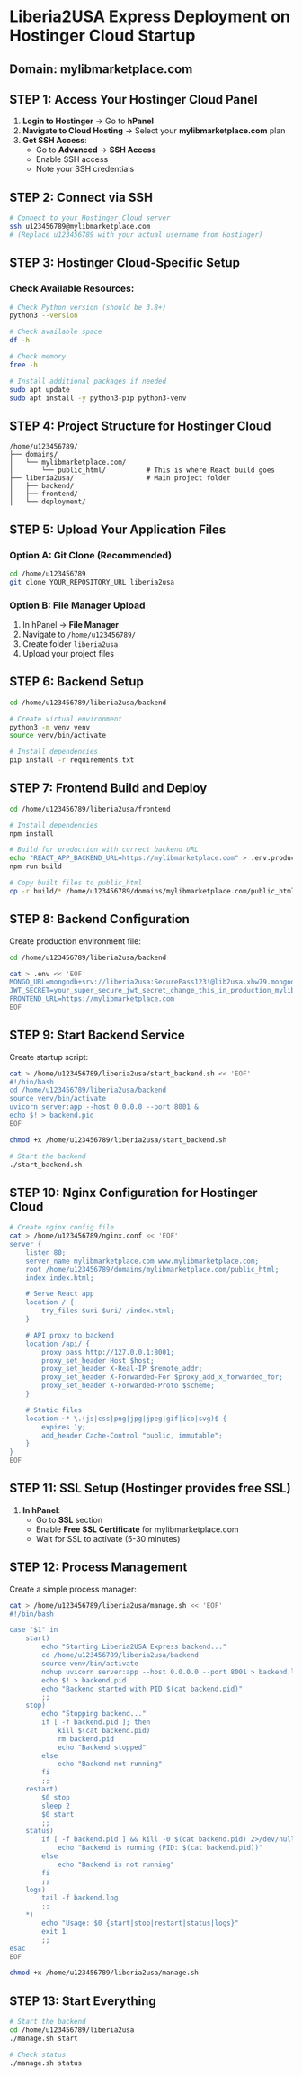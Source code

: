# Liberia2USA Express Deployment on Hostinger Cloud Startup
## Domain: mylibmarketplace.com

## STEP 1: Access Your Hostinger Cloud Panel

1. **Login to Hostinger** → Go to **hPanel**
2. **Navigate to Cloud Hosting** → Select your **mylibmarketplace.com** plan
3. **Get SSH Access**:
   - Go to **Advanced** → **SSH Access**
   - Enable SSH access
   - Note your SSH credentials

## STEP 2: Connect via SSH

```bash
# Connect to your Hostinger Cloud server
ssh u123456789@mylibmarketplace.com
# (Replace u123456789 with your actual username from Hostinger)
```

## STEP 3: Hostinger Cloud-Specific Setup

### Check Available Resources:
```bash
# Check Python version (should be 3.8+)
python3 --version

# Check available space
df -h

# Check memory
free -h

# Install additional packages if needed
sudo apt update
sudo apt install -y python3-pip python3-venv
```

## STEP 4: Project Structure for Hostinger Cloud

```
/home/u123456789/
├── domains/
│   └── mylibmarketplace.com/
│       └── public_html/          # This is where React build goes
├── liberia2usa/                  # Main project folder
│   ├── backend/
│   ├── frontend/
│   └── deployment/
```

## STEP 5: Upload Your Application Files

### Option A: Git Clone (Recommended)
```bash
cd /home/u123456789
git clone YOUR_REPOSITORY_URL liberia2usa
```

### Option B: File Manager Upload
1. In hPanel → **File Manager**
2. Navigate to `/home/u123456789/`
3. Create folder `liberia2usa`
4. Upload your project files

## STEP 6: Backend Setup

```bash
cd /home/u123456789/liberia2usa/backend

# Create virtual environment
python3 -m venv venv
source venv/bin/activate

# Install dependencies
pip install -r requirements.txt
```

## STEP 7: Frontend Build and Deploy

```bash
cd /home/u123456789/liberia2usa/frontend

# Install dependencies
npm install

# Build for production with correct backend URL
echo "REACT_APP_BACKEND_URL=https://mylibmarketplace.com" > .env.production
npm run build

# Copy built files to public_html
cp -r build/* /home/u123456789/domains/mylibmarketplace.com/public_html/
```

## STEP 8: Backend Configuration

Create production environment file:
```bash
cd /home/u123456789/liberia2usa/backend

cat > .env << 'EOF'
MONGO_URL=mongodb+srv://liberia2usa:SecurePass123!@lib2usa.xhw79.mongodb.net/liberia2usa?retryWrites=true&w=majority
JWT_SECRET=your_super_secure_jwt_secret_change_this_in_production_mylibmarketplace2024
FRONTEND_URL=https://mylibmarketplace.com
EOF
```

## STEP 9: Start Backend Service

Create startup script:
```bash
cat > /home/u123456789/liberia2usa/start_backend.sh << 'EOF'
#!/bin/bash
cd /home/u123456789/liberia2usa/backend
source venv/bin/activate
uvicorn server:app --host 0.0.0.0 --port 8001 &
echo $! > backend.pid
EOF

chmod +x /home/u123456789/liberia2usa/start_backend.sh

# Start the backend
./start_backend.sh
```

## STEP 10: Nginx Configuration for Hostinger Cloud

```bash
# Create nginx config file
cat > /home/u123456789/nginx.conf << 'EOF'
server {
    listen 80;
    server_name mylibmarketplace.com www.mylibmarketplace.com;
    root /home/u123456789/domains/mylibmarketplace.com/public_html;
    index index.html;

    # Serve React app
    location / {
        try_files $uri $uri/ /index.html;
    }

    # API proxy to backend
    location /api/ {
        proxy_pass http://127.0.0.1:8001;
        proxy_set_header Host $host;
        proxy_set_header X-Real-IP $remote_addr;
        proxy_set_header X-Forwarded-For $proxy_add_x_forwarded_for;
        proxy_set_header X-Forwarded-Proto $scheme;
    }

    # Static files
    location ~* \.(js|css|png|jpg|jpeg|gif|ico|svg)$ {
        expires 1y;
        add_header Cache-Control "public, immutable";
    }
}
EOF
```

## STEP 11: SSL Setup (Hostinger provides free SSL)

1. **In hPanel**:
   - Go to **SSL** section
   - Enable **Free SSL Certificate** for mylibmarketplace.com
   - Wait for SSL to activate (5-30 minutes)

## STEP 12: Process Management

Create a simple process manager:
```bash
cat > /home/u123456789/liberia2usa/manage.sh << 'EOF'
#!/bin/bash

case "$1" in
    start)
        echo "Starting Liberia2USA Express backend..."
        cd /home/u123456789/liberia2usa/backend
        source venv/bin/activate
        nohup uvicorn server:app --host 0.0.0.0 --port 8001 > backend.log 2>&1 &
        echo $! > backend.pid
        echo "Backend started with PID $(cat backend.pid)"
        ;;
    stop)
        echo "Stopping backend..."
        if [ -f backend.pid ]; then
            kill $(cat backend.pid)
            rm backend.pid
            echo "Backend stopped"
        else
            echo "Backend not running"
        fi
        ;;
    restart)
        $0 stop
        sleep 2
        $0 start
        ;;
    status)
        if [ -f backend.pid ] && kill -0 $(cat backend.pid) 2>/dev/null; then
            echo "Backend is running (PID: $(cat backend.pid))"
        else
            echo "Backend is not running"
        fi
        ;;
    logs)
        tail -f backend.log
        ;;
    *)
        echo "Usage: $0 {start|stop|restart|status|logs}"
        exit 1
        ;;
esac
EOF

chmod +x /home/u123456789/liberia2usa/manage.sh
```

## STEP 13: Start Everything

```bash
# Start the backend
cd /home/u123456789/liberia2usa
./manage.sh start

# Check status
./manage.sh status
```